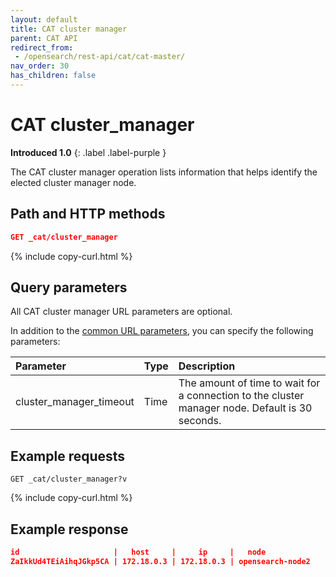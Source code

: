 ```yaml
---
layout: default
title: CAT cluster manager
parent: CAT API
redirect_from:
 - /opensearch/rest-api/cat/cat-master/
nav_order: 30
has_children: false
---
```


# CAT cluster_manager
**Introduced 1.0**
{: .label .label-purple }

The CAT cluster manager operation lists information that helps identify the elected cluster manager node.


## Path and HTTP methods

```json
GET _cat/cluster_manager
```
{% include copy-curl.html %}

## Query parameters

All CAT cluster manager URL parameters are optional.

In addition to the [common URL parameters]({{site.url}}{{site.baseurl}}/api-reference/cat/index), you can specify the following parameters:

Parameter | Type | Description
:--- | :--- | :---
cluster_manager_timeout | Time | The amount of time to wait for a connection to the cluster manager node. Default is 30 seconds.

## Example requests

```
GET _cat/cluster_manager?v
```
{% include copy-curl.html %}

## Example response

```json
id                     |   host     |     ip     |   node
ZaIkkUd4TEiAihqJGkp5CA | 172.18.0.3 | 172.18.0.3 | opensearch-node2
```
